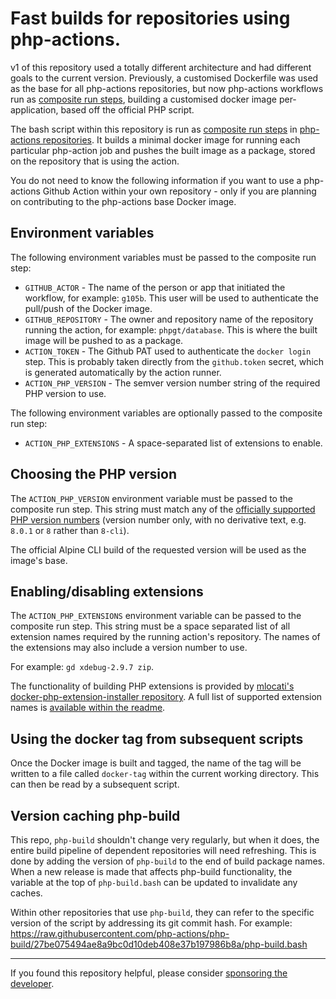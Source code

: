 # Fast builds for repositories using php-actions.

v1 of this repository used a totally different architecture and had different goals to the current version. Previously, a customised Dockerfile was used as the base for all php-actions repositories, but now php-actions workflows run as [composite run steps][composite], building a customised docker image per-application, based off the official PHP script.

The bash script within this repository is run as [composite run steps][composite] in [php-actions repositories][php-actions]. It builds a minimal docker image for running each particular php-action job and pushes the built image as a package, stored on the repository that is using the action.

You do not need to know the following information if you want to use a php-actions Github Action within your own repository - only if you are planning on contributing to the php-actions base Docker image.

Environment variables
---------------------

The following environment variables must be passed to the composite run step:

+ `GITHUB_ACTOR` - The name of the person or app that initiated the workflow, for example: `g105b`. This user will be used to authenticate the pull/push of the Docker image.
+ `GITHUB_REPOSITORY` - The owner and repository name of the repository running the action, for example: `phpgt/database`. This is where the built image will be pushed to as a package.
+ `ACTION_TOKEN` - The Github PAT used to authenticate the `docker login` step. This is probably taken directly from the `github.token` secret, which is generated automatically by the action runner.
+ `ACTION_PHP_VERSION` - The semver version number string of the required PHP version to use.

The following environment variables are optionally passed to the composite run step:

+ `ACTION_PHP_EXTENSIONS` - A space-separated list of extensions to enable.

Choosing the PHP version
------------------------

The `ACTION_PHP_VERSION` environment variable must be passed to the composite run step. This string must match any of the [officially supported PHP version numbers][tag-list] (version number only, with no derivative text, e.g. `8.0.1` or `8` rather than `8-cli`).

The official Alpine CLI build of the requested version will be used as the image's base. 

Enabling/disabling extensions
-----------------------------

The `ACTION_PHP_EXTENSIONS` environment variable can be passed to the composite run step. This string must be a space separated list of all extension names required by the running action's repository. The names of the extensions may also include a version number to use.

For example: `gd xdebug-2.9.7 zip`.

The functionality of building PHP extensions is provided by [mlocati's docker-php-extension-installer repository][mlocati]. A full list of supported extension names is [available within the readme][mlocati-readme].

Using the docker tag from subsequent scripts
--------------------------------------------

Once the Docker image is built and tagged, the name of the tag will be written to a file called `docker-tag` within the current working directory. This can then be read by a subsequent script.

Version caching php-build
-------------------------

This repo, `php-build` shouldn't change very regularly, but when it does, the entire build pipeline of dependent repositories will need refreshing. This is done by adding the version of `php-build` to the end of build package names. When a new release is made that affects php-build functionality, the variable at the top of `php-build.bash` can be updated to invalidate any caches.

Within other repositories that use `php-build`, they can refer to the specific version of the script by addressing its git commit hash. For example: https://raw.githubusercontent.com/php-actions/php-build/27be075494ae8a9bc0d10deb408e37b197986b8a/php-build.bash

***

If you found this repository helpful, please consider [sponsoring the developer][sponsor].

[composite]: https://github.blog/changelog/2020-08-07-github-actions-composite-run-steps/
[php-actions]: https://github.com/php-actions
[tag-list]: https://github.com/docker-library/docs/blob/master/php/README.md#supported-tags-and-respective-dockerfile-links
[mlocati]: https://github.com/mlocati/docker-php-extension-installer
[mlocati-readme]: https://github.com/mlocati/docker-php-extension-installer#supported-php-extensions
[issues]: https://github.com/php-actions/php-build/issues
[sponsor]: https://github.com/sponsors/g105b